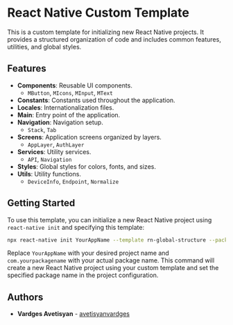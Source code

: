 # React Native Custom Template

This is a custom template for initializing new React Native projects. It provides a structured organization of code and includes common features, utilities, and global styles.

## Features

- **Components**: Reusable UI components.
    - `MButton`, `MIcons`, `MInput`, `MText`
- **Constants**: Constants used throughout the application.
- **Locales**: Internationalization files.
- **Main**: Entry point of the application.
- **Navigation**: Navigation setup.
    - `Stack`, `Tab`
- **Screens**: Application screens organized by layers.
    - `AppLayer`, `AuthLayer`
- **Services**: Utility services.
    - `API`, `Navigation`
- **Styles**: Global styles for colors, fonts, and sizes.
- **Utils**: Utility functions.
    - `DeviceInfo`, `Endpoint`, `Normalize`

## Getting Started

To use this template, you can initialize a new React Native project using `react-native init` and specifying this template:

```bash
npx react-native init YourAppName --template rn-global-structure --package-name com.yourpackagename
```
Replace `YourAppName` with your desired project name and `com.yourpackagename` with your actual package name. This command will create a new React Native project using your custom template and set the specified package name in the project configuration.

## Authors

* **Vardges Avetisyan** - [avetisyanvardges](https://github.com/avetisyanvardges)

